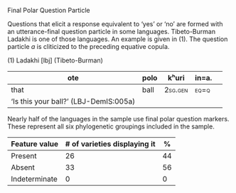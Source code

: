 Final Polar Question Particle

Questions that elicit a response equivalent to ‘yes’ or ‘no’ are formed
with an utterance-final question particle in some languages.
Tibeto-Burman Ladakhi is one of those languages. An example is given in
(1). The question particle *a* is cliticized to the preceding equative
copula.

(1) <span id="_Ref531867975" class="anchor"></span>Ladakhi
    \[lbj\] (Tibeto-Burman)

| ote                                   | polo | kʰuri                                                 | in=**a**.                                          |     |
|---------------------------------------|------|-------------------------------------------------------|----------------------------------------------------|-----|
| that                                  | ball | <span style="font-variant:small-caps;">2sg.gen</span> | <span style="font-variant:small-caps;">eq=q</span> |     |
| ‘Is this your ball?’ (LBJ-DemIS:005a) |

Nearly half of the languages in the sample use final polar question
markers. These represent all six phylogenetic groupings included in the
sample.

| Feature value | \# of varieties displaying it | %   |
|---------------|-------------------------------|-----|
| Present       | 26                            | 44  |
| Absent        | 33                            | 56  |
| Indeterminate | 0                             | 0   |


